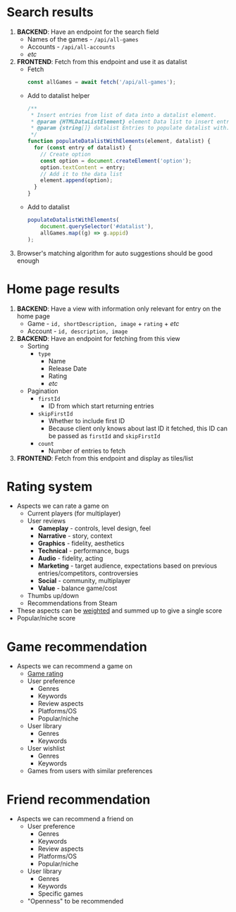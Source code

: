 # Search results

1. **BACKEND**: Have an endpoint for the search field
    - Names of the games - `/api/all-games`
    - Accounts - `/api/all-accounts`
    - *etc*
2. **FRONTEND**: Fetch from this endpoint and use it as datalist
    - Fetch
        ```javascript
        const allGames = await fetch('/api/all-games');
        ```
    - Add to datalist helper
        ```javascript
        /**
         * Insert entries from list of data into a datalist element.
         * @param {HTMLDataListElement} element Data list to insert entries to.
         * @param {string[]} datalist Entries to populate datalist with.
         */
        function populateDatalistWithElements(element, datalist) {
          for (const entry of datalist) {
            // Create option
            const option = document.createElement('option');
            option.textContent = entry;
            // Add it to the data list
            element.append(option);
          }
        }
        ```
    - Add to datalist
        ```javascript
        populateDatalistWithElements(
            document.querySelector('#datalist'),
            allGames.map((g) => g.appid)
        );
        ```
3. Browser's matching algorithm for auto suggestions should be good enough

# Home page results

1. **BACKEND**: Have a view with information only relevant for entry on the home page
    - Game - `id, shortDescription, image` + `rating` + *etc*
    - Account - `id, description, image`
2. **BACKEND**: Have an endpoint for fetching from this view
    - Sorting
        - `type`
            - Name
            - Release Date
            - Rating
            - *etc*
    - Pagination
        - `firstId`
            - ID from which start returning entries
        - `skipFirstId`
            - Whether to include first ID
            - Because client only knows about last ID it fetched, this ID can be passed as `firstId` and `skipFirstId`
        - `count`
            - Number of entries to fetch
3. **FRONTEND**: Fetch from this endpoint and display as tiles/list

# Rating system

- Aspects we can rate a game on
    - Current players (for multiplayer)
    - User reviews
        - **Gameplay** - controls, level design, feel
        - **Narrative** - story, context
        - **Graphics** - fidelity, aesthetics
        - **Technical** - performance, bugs
        - **Audio** - fidelity, acting
        - **Marketing** - target audience, expectations based on previous entries/competitors, controversies
        - **Social** - community, multiplayer
        - **Value** - balance game/cost
    - Thumbs up/down
    - Recommendations from Steam
- These aspects can be [weighted](https://www.gamesindustry.biz/what-drives-a-review-score) and summed up to give a single score
- Popular/niche score

# Game recommendation

- Aspects we can recommend a game on
    - [Game rating](#rating-system)
    - User preference
        - Genres
        - Keywords
        - Review aspects
        - Platforms/OS
        - Popular/niche
    - User library
        - Genres
        - Keywords
    - User wishlist
        - Genres
        - Keywords
    - Games from users with similar preferences

# Friend recommendation

- Aspects we can recommend a friend on
    - User preference
        - Genres
        - Keywords
        - Review aspects
        - Platforms/OS
        - Popular/niche
    - User library
        - Genres
        - Keywords
        - Specific games
    - "Openness" to be recommended

